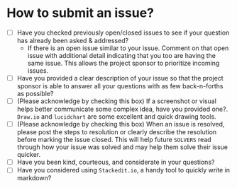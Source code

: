 # How to submit an issue?

- [ ] Have you checked previously open/closed issues to see if your question has already been asked & addressed? 
  - If there is an open issue similar to your issue. Comment on that open issue with additional detail indicating that you too are having the same issue. This allows the project sponsor to prioritize incoming issues.
- [ ] Have you provided a clear description of your issue so that the project sponsor is able to answer all your questions with as few back-n-forths as possible?
- [ ] (Please acknowledge by checking this box) If a screenshot or visual helps better communicate some complex idea, have you provided one?. `Draw.io` and `lucidchart` are some excellent and quick drawing tools.
- [ ] (Please acknowledge by checking this box) When an issue is resolved, please post the steps to resolution or clearly describe the resolution before marking the issue closed. This will help future `SOLVERS` read through how your issue was solved and may help them solve their issue quicker.
- [ ] Have you been kind, courteous, and considerate in your questions? 
- [ ] Have you considered using `Stackedit.io`, a handy tool to quickly write in markdown?
